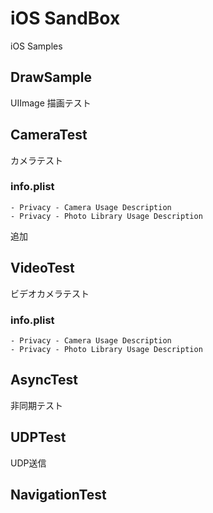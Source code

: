 # iOS SandBox
iOS Samples


## DrawSample
UIImage 描画テスト

###


## CameraTest
カメラテスト
### info.plist
```
- Privacy - Camera Usage Description
- Privacy - Photo Library Usage Description
```
追加

## VideoTest
ビデオカメラテスト
### info.plist
```
- Privacy - Camera Usage Description
- Privacy - Photo Library Usage Description
```

## AsyncTest
非同期テスト

## UDPTest
UDP送信

## NavigationTest











